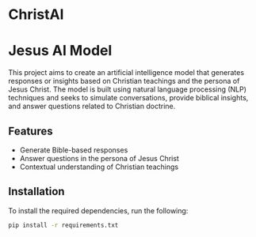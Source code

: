 # ChristAI
# Jesus AI Model

This project aims to create an artificial intelligence model that generates responses or insights based on Christian teachings and the persona of Jesus Christ. The model is built using natural language processing (NLP) techniques and seeks to simulate conversations, provide biblical insights, and answer questions related to Christian doctrine.

## Features
- Generate Bible-based responses
- Answer questions in the persona of Jesus Christ
- Contextual understanding of Christian teachings

## Installation

To install the required dependencies, run the following:

```bash
pip install -r requirements.txt
